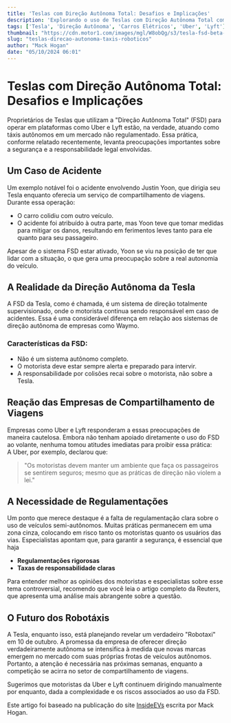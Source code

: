 ```yaml
---
title: 'Teslas com Direção Autônoma Total: Desafios e Implicações'
description: 'Explorando o uso de Teslas com Direção Autônoma Total como táxis robóticos e as implicações desse fenômeno sobre motoristas, passageiros e regulamentações.'
tags: ['Tesla', 'Direção Autônoma', 'Carros Elétricos', 'Uber', 'Lyft']
thumbnail: "https://cdn.motor1.com/images/mgl/W8obQg/s3/tesla-fsd-beta-fails-to-stop-at-pedestrian-crossing.jpg"
slug: "teslas-direcao-autonoma-taxis-roboticos"
author: "Mack Hogan"
date: "05/10/2024 06:01"
---
```


# Teslas com Direção Autônoma Total: Desafios e Implicações

Proprietários de Teslas que utilizam a "Direção Autônoma Total" (FSD) para operar em plataformas como Uber e Lyft estão, na verdade, atuando como táxis autônomos em um mercado não regulamentado. Essa prática, conforme relatado recentemente, levanta preocupações importantes sobre a segurança e a responsabilidade legal envolvidas.

## Um Caso de Acidente

Um exemplo notável foi o acidente envolvendo Justin Yoon, que dirigia seu Tesla enquanto oferecia um serviço de compartilhamento de viagens. Durante essa operação:
- O carro colidiu com outro veículo.
- O acidente foi atribuído à outra parte, mas Yoon teve que tomar medidas para mitigar os danos, resultando em ferimentos leves tanto para ele quanto para seu passageiro.

Apesar de o sistema FSD estar ativado, Yoon se viu na posição de ter que lidar com a situação, o que gera uma preocupação sobre a real autonomia do veículo.

## A Realidade da Direção Autônoma da Tesla

A FSD da Tesla, como é chamada, é um sistema de direção totalmente supervisionado, onde o motorista continua sendo responsável em caso de acidentes. Essa é uma considerável diferença em relação aos sistemas de direção autônoma de empresas como Waymo.

### Características da FSD:
- Não é um sistema autônomo completo.
- O motorista deve estar sempre alerta e preparado para intervir.
- A responsabilidade por colisões recai sobre o motorista, não sobre a Tesla.

## Reação das Empresas de Compartilhamento de Viagens

Empresas como Uber e Lyft responderam a essas preocupações de maneira cautelosa. Embora não tenham apoiado diretamente o uso do FSD ao volante, nenhuma tomou atitudes imediatas para proibir essa prática:  
A Uber, por exemplo, declarou que:
> "Os motoristas devem manter um ambiente que faça os passageiros se sentirem seguros; mesmo que as práticas de direção não violem a lei."

## A Necessidade de Regulamentações

Um ponto que merece destaque é a falta de regulamentação clara sobre o uso de veículos semi-autônomos. Muitas práticas permanecem em uma zona cinza, colocando em risco tanto os motoristas quanto os usuários das vias. Especialistas apontam que, para garantir a segurança, é essencial que haja
- **Regulamentações rigorosas**
- **Taxas de responsabilidade claras**

Para entender melhor as opiniões dos motoristas e especialistas sobre esse tema controversial, recomendo que você leia o artigo completo da Reuters, que apresenta uma análise mais abrangente sobre a questão.

## O Futuro dos Robotáxis

A Tesla, enquanto isso, está planejando revelar um verdadeiro "Robotaxi" em 10 de outubro. A promessa da empresa de oferecer direção verdadeiramente autônoma se intensifica à medida que novas marcas emergem no mercado com suas próprias frotas de veículos autônomos. Portanto, a atenção é necessária nas próximas semanas, enquanto a competição se acirra no setor de compartilhamento de viagens.

Sugerimos que motoristas da Uber e Lyft continuem dirigindo manualmente por enquanto, dada a complexidade e os riscos associados ao uso da FSD.  

Este artigo foi baseado na publicação do site [InsideEVs](https://insideevs.com/news/736097/tesla-full-self-driving-uber/) escrita por Mack Hogan.